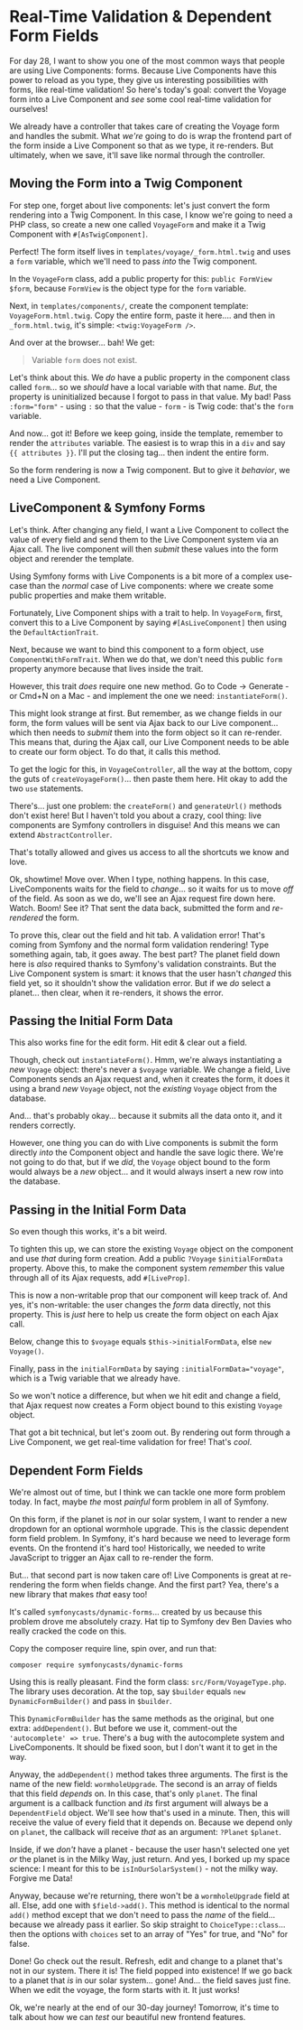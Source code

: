 # Real-Time Validation & Dependent Form Fields

For day 28, I want to show you one of the most common ways that people are using
Live Components: forms. Because Live Components have this power to reload as
you type, they give us interesting possibilities with forms, like real-time validation!
So here's today's goal: convert the Voyage form into a Live Component and *see*
some cool real-time validation for ourselves!

We already have a controller that takes care of creating the Voyage form and
handles the submit. What *we're* going to do is wrap the frontend part of the form
inside a Live Component so that as we type, it re-renders. But ultimately,
when we save, it'll save like normal through the controller.

## Moving the Form into a Twig Component

For step one, forget about live components: let's just convert the form rendering
into a Twig Component. In this case, I know we're going to need a PHP class, so
create a new one called `VoyageForm` and make it a Twig Component with
`#[AsTwigComponent]`.

Perfect! The form itself lives in `templates/voyage/_form.html.twig` and uses
a `form` variable, which we'll need to pass *into* the Twig component.

In the `VoyageForm` class, add a public property for this: `public FormView $form`,
because `FormView` is the object type for the `form` variable.

Next, in `templates/components/`, create the component template: `VoyageForm.html.twig`.
Copy the entire form, paste it here.... and then in `_form.html.twig`, it's simple:
`<twig:VoyageForm />`.

And over at the browser... bah! We get:

> Variable `form` does not exist.

Let's think about this. We *do* have a public property in the component class called
`form`... so we *should* have a local variable with that name. *But*, the property
is uninitialized because I forgot to pass in that value. My bad! Pass
`:form="form"` - using `:` so that the value - `form` - is Twig code: that's the
`form` variable.

And now... got it! Before we keep going, inside the template, remember to render
the `attributes` variable. The easiest is to wrap this in a `div` and say
`{{ attributes }}`. I'll put the closing tag... then indent the entire form.

So the form rendering is now a Twig component. But to give it *behavior*, we
need a Live Component.

## LiveComponent & Symfony Forms

Let's think. After changing any field, I want a Live Component to collect the value
of every field and send them to the Live Component system via an Ajax call. The
live component will then *submit* these values into the form object and rerender
the template.

Using Symfony forms with Live Components is a bit more of a complex use-case than
the *normal* case of Live components: where we create some public properties and
make them writable.

Fortunately, Live Component ships with a trait to help. In `VoyageForm`, first,
convert this to a Live Component by saying `#[AsLiveComponent]` then using the
`DefaultActionTrait`.

Next, because we want to bind this component to a form object, use
`ComponentWithFormTrait`. When we do that, we don't need this public `form`
property anymore because that lives inside the trait.

However, this trait *does* require one new method. Go to Code -> Generate - or
Cmd+N on a Mac - and implement the one we need: `instantiateForm()`.

This might look strange at first. But remember, as we change fields in our form, the
form values will be sent via Ajax back to our Live component... which then needs
to *submit* them into the form object so it can re-render. This means that, during
the Ajax call, our Live Component needs to be able to create our form object. To
do that, it calls this method.

To get the logic for this, in `VoyageController`, all the way at the bottom, copy
the guts of `createVoyageForm()`... then paste them here. Hit okay to add
the two `use` statements.

There's... just one problem: the `createForm()` and `generateUrl()` methods don't
exist here! But I haven't told you about a crazy, cool thing: live components
are Symfony controllers in disguise! And this means we can extend
`AbstractController`.

That's totally allowed and gives us access to all the
shortcuts we know and love.

Ok, showtime! Move over. When I type, nothing happens. In
this case, LiveComponents waits for the field to *change*... so it waits for us
to move *off* of the field. As soon as we do, we'll see an Ajax request fire
down here. Watch. Boom! See it? That sent the data back, submitted the form and
*re-rendered* the form.

To prove this, clear out the field and hit tab. A validation error! That's coming
from Symfony and the normal form validation rendering! Type something again, tab,
it goes away. The best part? The planet field down here is *also* required thanks
to Symfony's validation constraints. But the Live Component system is smart: it
knows that the user hasn't *changed* this field yet, so it shouldn't show the
validation error. But if we *do* select a planet... then clear, when it re-renders,
it shows the error.

## Passing the Initial Form Data

This also works fine for the edit form. Hit edit & clear out a field.

Though, check out `instantiateForm()`. Hmm, we're always instantiating a
*new* `Voyage` object: there's never a `$voyage` variable. We change a field,
Live Components sends an Ajax request and, when it creates the form, it does it
using a brand *new* `Voyage` object, not the *existing* `Voyage` object from
the database.

And... that's probably okay... because it submits all the data onto it, and it
renders correctly.

However, one thing you can do with Live components is submit the form directly
*into* the Component object and handle the save logic there. We're not going to do
that, but if we *did*, the `Voyage` object bound to the form would always be a *new*
object... and it would always insert a new row into the database. 

## Passing in the Initial Form Data

So even though this works, it's a bit weird.

To tighten this up, we can store the existing `Voyage` object on the component
and use *that* during form creation. Add a public `?Voyage` `$initialFormData`
property. Above this, to make the component system *remember* this value through
all of its Ajax requests, add `#[LiveProp]`.

This is now a non-writable prop that our component will keep track of. And yes,
it's non-writable: the user changes the *form* data directly, not this property.
This is *just* here to help us create the form object on each Ajax call.

Below, change this to `$voyage` equals `$this->initialFormData`, else `new Voyage()`.

Finally, pass in the `initialFormData` by saying `:initialFormData="voyage"`, which
is a Twig variable that we already have.

So we won't notice a difference, but when we hit edit and change a field,
that Ajax request now creates a Form object bound to this existing `Voyage` object.

That got a bit technical, but let's zoom out. By rendering out form through
a Live Component, we get real-time validation for free! That's *cool*.

## Dependent Form Fields

We're almost out of time, but I think we can tackle one more form problem today.
In fact, maybe *the* most *painful* form problem in all of Symfony.

On this form, if the planet is *not* in our solar system, I want to render a new
dropdown for an optional wormhole upgrade. This is the classic dependent form field
problem. In Symfony, it's hard because we need to leverage form events. On
the frontend it's hard too! Historically, we needed to write JavaScript
to trigger an Ajax call to re-render the form.

But... that second part is now taken care of! Live Components is great at
re-rendering the form when fields change. And the first part? Yea, there's a new
library that makes *that* easy too!

It's called `symfonycasts/dynamic-forms`... created by us because this problem
drove me absolutely crazy. Hat tip to Symfony dev Ben Davies who really
cracked the code on this.

Copy the composer require line, spin over, and run that:

```terminal-silent
composer require symfonycasts/dynamic-forms
```

Using this is really pleasant. Find the form class: `src/Form/VoyageType.php`.
The library uses decoration. At the top, say `$builder` equals
`new DynamicFormBuilder()` and pass in `$builder`.

This `DynamicFormBuilder` has the same methods as the original, but one extra:
`addDependent()`. But before we use it, comment-out the
`'autocomplete' => true`. There's a bug with the autocomplete system and LiveComponents.
It should be fixed soon, but I don't want it to get in the way.

Anyway, the `addDependent()` method takes three arguments. The first is the name
of the new field: `wormholeUpgrade`. The second is an array of fields that
this field *depends* on. In this case, that's only `planet`. The final
argument is a callback function and *its* first argument will always be a
`DependentField` object. We'll see how that's used in a minute. Then, this will
receive the value of every field that it depends on. Because we depend only
on `planet`, the callback will receive *that* as an argument: `?Planet` `$planet`.

Inside, if we *don't* have a planet - because the user hasn't selected one yet
*or* the planet is in the Milky Way, just return. And yes, I borked up my
space science: I meant for this to be `isInOurSolarSystem()` - not the milky way.
Forgive me Data!

Anyway, because we're returning, there won't be a `wormholeUpgrade`
field at all. Else, add one with `$field->add()`. This method is identical
to the normal `add()` method except that we don't need to pass the *name* of the
field... because we already pass it earlier. So skip straight to
`ChoiceType::class`... then the options with `choices` set to an array of "Yes"
for true, and "No" for false.

Done! Go check out the result. Refresh, edit and change to a planet that's not in
our system. There it is! The field popped into existence! If we go back to a planet
that *is* in our solar system... gone! And... the field saves just fine. When we
edit the voyage, the form starts with it. It just works!

Ok, we're nearly at the end of our 30-day journey! Tomorrow, it's time to talk
about how we can *test* our beautiful new frontend features.
